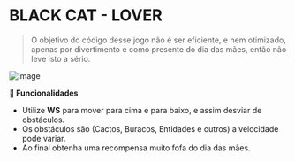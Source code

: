 # BLACK CAT - LOVER

> O objetivo do código desse jogo não é ser eficiente, e nem otimizado, apenas por divertimento
> e como presente do dia das mães, então não leve isto a sério.

![image](https://github.com/TioStitch/BlackCat-Game/assets/87840489/00ed868f-2ffb-42bd-9323-8a5a0c46538d)

**🌸 Funcionalidades**
- Utilize **WS** para mover para cima e para baixo, e assim desviar de obstáculos.
- Os obstáculos são (Cactos, Buracos, Entidades e outros) a velocidade pode variar.
- Ao final obtenha uma recompensa muito fofa do dia das mães.
